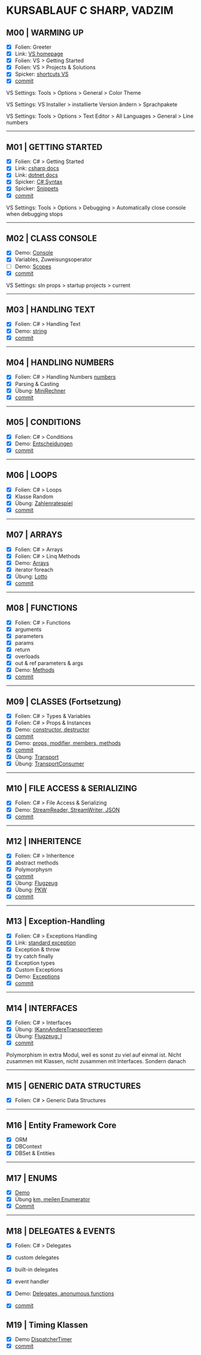 # KURSABLAUF C SHARP, VADZIM

## M00 | WARMING UP

- [x] Folien: Greeter
- [x] Link: [VS homepage](https://visualstudio.microsoft.com/de/)
- [x] Folien: VS > Getting Started
- [x] Folien: VS > Projects & Solutions
- [x] Spicker: [shortcuts VS](/SPICKER/SHORTCUTS-VS.md)
- [x] [commit](https://github.com/ppedvAG/2020-11-09-csharp-n-dotnet-einsteiger-VC/commit/f5aa69f7e5a5519cf556db152b4d5d1e541bb765)
<!-- - [ ] Folien: Git > Getting Started -->

VS Settings: Tools > Options > General > Color Theme

VS Settings: VS Installer > installierte Version ändern > Sprachpakete

VS Settings: Tools > Options > Text Editor > All Languages > General > Line numbers

---

## M01 | GETTING STARTED

- [x] Folien: C# > Getting Started
- [x] Link: [csharp docs](https://docs.microsoft.com/de-de/dotnet/csharp/)
- [x] Link: [dotnet docs](https://docs.microsoft.com/de-de/dotnet/api/?view=netframework-4.8)
- [x] Spicker: [C# Syntax](/spicker/CSHARP-CHEATSHEET.md)
- [x] Spicker: [Snippets](/spicker/VS-CS-SNIPPETS.md)
- [x] [commit](https://github.com/ppedvAG/2020-11-09-csharp-n-dotnet-einsteiger-VC/commit/a931728cc62c613ef51f4660ed67949e3930142c)

VS Settings: Tools > Options > Debugging > Automatically close console when debugging stops

---

## M02 | CLASS CONSOLE

- [x] Demo: [Console](vadzims-solution/M01-Demo-Console/DConsole.cs)
- [x] Variables, Zuweisungsoperator
- [ ] Demo: [Scopes](vadzims-solution/M02-Demo-Scopes/DScopes.cs)
- [x] [commit](https://github.com/ppedvAG/2020-11-09-csharp-n-dotnet-einsteiger-VC/commit/13ba07aec15dacef658ceb742c7bc0fb67a6cb2b)

VS Settings: sln props > startup projects > current

---

## M03 | HANDLING TEXT

- [x] Folien: C# > Handling Text
- [x] Demo: [string](vadzims-solution/M03-Demo-Text/DText.cs)
- [x] [commit](https://github.com/ppedvAG/2020-11-09-csharp-n-dotnet-einsteiger-VC/commit/d297f51fd5e576a0d8ec7b51b96393ef80e5e4bb)
<!-- 
- [ ] Demo: [char](vadzims-solution/Demo-char/Dchar.cs) -->

---

## M04 | HANDLING NUMBERS

- [x] Folien: C# > Handling Numbers [numbers](vadzims-solution/M04-Demo-Numbers/DNumbers.cs)
- [x] Parsing & Casting
- [x] Übung: [MiniRechner](vadzims-solution/M04-UE-Mini-Rechner/URechner.cs)
- [x] [commit](https://github.com/ppedvAG/2020-11-09-csharp-n-dotnet-einsteiger-VC/commit/89afe0d4ff4a2faaebb4d8075b946439f9f5552b)
<!-- - [ ] Demo: [int](vadzims-solution/Demo-int/Dint.cs)
- [ ] Demo: [double](vadzims-solution/Demo-double/Ddouble.cs)
-->

---

## M05 | CONDITIONS

- [x] Folien: C# > Conditions
- [x] Demo: [Entscheidungen](vadzims-solution/M05-Demo-Conditions/DConditions.cs)
- [x] [commit](https://github.com/ppedvAG/2020-11-09-csharp-n-dotnet-einsteiger-VC/commit/382e936ff0cd5800d0167bce986ddf12321c649b)

<!-- - [ ] enum 
- [ ] Übung: [enum & switch](vadzims-solution/Ü-M04-Switch-N-Enum/ÜSwitch.cs)
- [ ] Demo: [bool](CS-GK-DUS-V/M02-Demo-bool/Dbool.cs)
- [ ] [enum](CS-GK-DUS-V/M02-Demo-enum/Denum.cs)
-->

---

## M06 | LOOPS

- [x] Folien: C# > Loops
- [x] Klasse Random
- [x] Übung: [Zahlenratespiel](vadzims-solution/M06-UE-Zahlenratespiel/UZahlenratespiel.cs)
- [x] [commit](https://github.com/ppedvAG/2020-11-09-csharp-n-dotnet-einsteiger-VC/commit/4ce5278eca511298de55a421b6acd348c9ed6d36)
<!--
- [ ] Übung: [for-loop](vadzims-solution/Ü-M05-For-Loop/ÜFor.cs)
-->

---

## M07 | ARRAYS

- [x] Folien: C# > Arrays
- [x] Folien: C# > Linq Methods
- [x] Demo: [Arrays](vadzims-solution/M07-Demo-Arrays/DArrays.cs)
- [x] iterator foreach
- [x] Übung: [Lotto](vadzims-solution/M07-UE-Lotto/ULotto.cs)
- [x] [commit](https://github.com/ppedvAG/2020-11-09-csharp-n-dotnet-einsteiger-VC/commit/af1ae7df7ae72c9514a322d8f9e21fed167ca0b9)

---

## M08 | FUNCTIONS

- [x] Folien: C# > Functions
- [x] arguments
- [x] parameters
- [x] params
- [x] return
- [x] overloads
- [x] out & ref parameters & args
- [x] Demo: [Methods](vadzims-solution/M08-Demo-Methods/DMethods.cs)
- [x] [commit]()

---

## M09 | CLASSES (Fortsetzung)

- [x] Folien: C# > Types & Variables
- [x] Folien: C# > Props & Instances
- [x] Demo: [constructor, destructor](vadzims-solution/M09-Demo-Classes/DClasses.cs)
- [x] [commit](https://github.com/ppedvAG/2020-11-09-csharp-n-dotnet-einsteiger-VC/commit/e9d576f498b1128c5af8973e96501a3d2bb901d4)
- [x] Demo: [props, modifier, members, methods](vadzims-solution/M09-Demo-Classes/KlasseMitMembers.cs)
- [x] [commit](https://github.com/ppedvAG/2020-11-09-csharp-n-dotnet-einsteiger-VC/commit/ba281e775431c09f78bf7b81dac35741250bf380)
- [x] Übung: [Transport](vadzims-solution/M09-UE-Fuhrpark-Bibliothek/Transportmittel.cs)
- [x] Übung: [TransportConsumer](vadzims-solution/M09-UE-Fuhrpark-Konsument/UFuhrparkKnsmt.cs)
<!--
- [ ] Demo: [fields](vadzims-solution/D-M08-Classes/PersonMitFeldOhneProp.cs)
- [ ] Demo: [Types](vadzims-solution/D-M08-Classes/Types.cs)
-->

---

## M10 | FILE ACCESS & SERIALIZING​

- [x] Folien: C# > File Access & Serializing
- [x] Demo: [StreamReader, StreamWriter, JSON](vadzims-solution/M10-Demo-FileAccess-Und-Serializierung/Form1.cs)
- [x] [commit](https://github.com/ppedvAG/2020-11-09-csharp-n-dotnet-einsteiger-VC/commit/0d5950b458355ff20e16e2ee10004b31f1684d44)
<!--
- [ ] SaveFileDialog & OpenFileDialog
- [ ] Demo: [JSON, serialize](vadzims-solution/D-M09-FileAccess/DFileAccess.cs)
-->
---

## M12 | INHERITENCE

- [x] Folien: C# > Inheritence
- [x] abstract methods
- [x] Polymorphysm
- [x] [commit](https://github.com/ppedvAG/2020-11-09-csharp-n-dotnet-einsteiger-VC/commit/2dda500f0ab122e914c7e86800f94e7239196048)
- [x] Übung: [Flugzeug](vadzims-solution/M09-UE-Fuhrpark-Bibliothek/Flugzeug.cs)
- [x] Übung: [PKW](vadzims-solution/M09-UE-Fuhrpark-Bibliothek/PKW.cs)
- [x] [commit](https://github.com/ppedvAG/2020-11-09-csharp-n-dotnet-einsteiger-VC/commit/c42995bee5e0263e18c1d1e7ab7208601af4ed77)
<!--
- [ ] Demo: [virtual](vadzims-solution/D-M11-Inheritence/Superklasse.cs) & override methods
- [ ] Demo: [override](vadzims-solution/D-M11-Inheritence/Subklasse.cs)
- [ ] Übung: [Schiff](vadzims-solution/Ü-M11-Inheritence/Schiff.cs)
- [ ] Übung: [static methods](vadzims-solution/Ü-M11-Inheritence/Schiff.cs#static)
--> 
---

## M13 | Exception-Handling​

- [x] Folien: C# > Exceptions Handling
- [x] Link: [standard exception](https://docs.microsoft.com/de-de/dotnet/standard/design-guidelines/using-standard-exception-types)
- [x] Exception & throw
- [x] try catch finally
- [x] Exception types
- [x] Custom Exceptions
- [x] Demo: [Exceptions](vadzims-solution/M13-Demo-Exceptions-Und-WPF/MainWindow.xaml.cs)
- [x] [commit](https://github.com/ppedvAG/2020-11-09-csharp-n-dotnet-einsteiger-VC/commit/73a803dde2fa194b112d5049de3344ed7adca7a5)

---

## M14 | INTERFACES

- [x] Folien: C# > Interfaces
- [x] Übung: [IKannAndereTransportieren](vadzims-solution/M09-UE-Fuhrpark-Bibliothek/IKannAndereTransportieren.cs)
- [x] Übung: [Flugzeug: I](vadzims-solution/M09-UE-Fuhrpark-Bibliothek/Flugzeug.cs)
- [x] [commit](https://github.com/ppedvAG/2020-11-09-csharp-n-dotnet-einsteiger-VC/commit/a095d73e6726819c6e2a7acb91fb77a52bd01b4a)

Polymorphism in extra Modul, weil es sonst zu viel auf einmal ist.
Nicht zusammen mit Klassen, nicht zusammen mit Interfaces. Sondern danach 

---

## M15 | GENERIC DATA STRUCTURES

- [x] Folien: C# > Generic Data Structures
<!--
- [ ] Demo: [List`<T>`](vadzims-solution/D-M14-GenericStructures/Program.cs)
- [ ] [Stack`<T>`](/M8GenericDataStructures/MyStack.cs)
- [ ] [Queue`<T>`](/M8GenericDataStructures/MyQueue.cs)
- [ ] [KeyValuePair`<T1, T2>`](/M8GenericDataStructures/MyKeyValuePair.cs)
- [ ] [Dictionary`<T1, T2>`](/M8GenericDataStructures/MyDictionary.cs)
- [ ] [Ü Passagierliste](/M5Fuhrpark/FuhrparkApp.cs)
- [ ] [commit]()
-->
---

## M16 | Entity Framework Core

- [x] ORM
- [x] DBContext
- [x] DBSet & Entities
<!--
- [ ] [Demo ](CS-GK-DUS-V/M19-Demo-Entity-Framework/EFDbContext.cs)
- [ ] [commit]()
-->
---

## M17 | ENUMS

- [x] [Demo](vadzims-solution/M17-Demo-Enumeratoren/MainWindow.xaml.cs) 
- [x] Übung [km, meilen Enumerator](vadzims-solution/M09-UE-Fuhrpark-Bibliothek/Transportmittel.cs)
- [x] [Commit](https://github.com/ppedvAG/2020-11-09-csharp-n-dotnet-einsteiger-VC/commit/9ebe94727562e260c434315954a57e98cda042c6)

---

## M18 | DELEGATES & EVENTS

- [x] Folien: C# > Delegates
- [x] custom delegates
- [x] built-in delegates
- [x] event handler
- [x] Demo: [Delegates, anonumous functions](vadzims-solution/M18-Demo-Delegates/MainWindow.xaml.cs)
- [x] [commit](https://github.com/ppedvAG/2020-11-09-csharp-n-dotnet-einsteiger-VC/commit/5fbac01c9761e7d9297ec1d09c07d0988cf4d30c)


## M19 | Timing Klassen

- [x] Demo [DispatcherTimer](vadzims-solution/M19-Demo-Timers/MainWindow.xaml.cs)
- [x] [commit](https://github.com/ppedvAG/2020-11-09-csharp-n-dotnet-einsteiger-VC/commit/4c618dab7265534259fb8b537b321928169a209b)
<!--
- [ ] [Ü kollidierende Buttons mit Timing]
- [ ] [Klasse Stopwatch](M15Demo-Timing/Form1.cs#Stopwatch)
-->

<!--
---

## M16 | WINDOWS FORMS

- [ ] partial classes
- [ ] widgets / components
- [ ] component props
- [ ] Demo: [TicTacToe](vadzims-solution/D-M15-WinFormsFramework/Form1.cs)
- [ ] Übung: Das Spiel weiterentwickeln (neu start, gewinne zählen, abbrechen)
- [ ] [commit]()

---

## M11 | HTTPCLIENT

- [ ] Demo: [HttpClient & deserialize](vadzims-solution/D-M10-HttpClient/DHttpClient.cs)


Ü Einfacher Taschenrechner?

Ü Anmeldeformular? / Gästeliste?

## M19 | TAP (async/await)

- [ ] Task
- [ ] async/await
- [ ] Threads
- [ ] [Demo async await ](CS-GK-DUS-V/M13-Demo-Async-Await/M13DemoMain.cs)
- [ ] [Demo Task](CS-GK-DUS-V/M13-Demo-Async-Await/MyTask.cs)
- [ ] siehe Fuhrpark, zufälliges Erzeugen

[commit]()
      
## M20 | LINQ

- [ ] [LINQ Befehle](CS-GK-DUS-V/M15-Demo-LINQ/M15DemoMain.cs)
 
## M018 | Unit-Tests

- [ ] TestPackages & TestProject
- [ ] TestClasses, TestMethods, TestAnnotations
- [ ] Assert-Klasse
- [ ] [Demo-UnitTest](M16Demo-UnitTests/UnitTest1.cs)

[commit]()


## M22 | Dependency Injection

- [x] [DI](CS-GK-DUS-V/M16-Experiment-Dependency-Injection/M16Main.cs)

[commit]()

## M23 | Debugging & Publishing

- [ ] HasFlag
- [ ] Hachtable

[commit]()
-->
